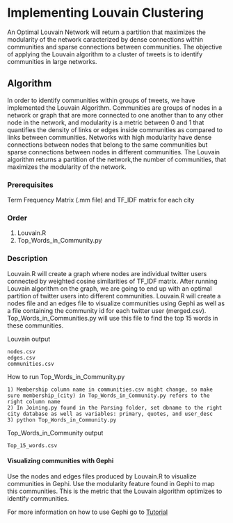 # Implementing Louvain Clustering

An Optimal Louvain Network will return a partition that maximizes the modularity of the network caracterized
by dense connections within communities and sparse connections between communities. The objective of applying 
the Louvain algorithm to a cluster of tweets is to identify communities in large networks.  

## Algorithm

In order to identify communities within groups of tweets, we have implemented the Louvain Algorithm.
Communities are groups of nodes in a network or graph that are more connected to one another than to any other node in the network, and modularity is a metric between 0 and 1 that quantifies the density of links or edges inside communities as compared to links between communities.  Networks with high modularity have dense connections between nodes that belong to the same communities but sparse connections between nodes in different communities. The Louvain algorithm returns a partition of the network,the number of communities, that maximizes the modularity of the network.

### Prerequisites

Term Frequency Matrix (.mm file) and TF_IDF matrix for each city 


### Order

1. Louvain.R
2. Top_Words_in_Community.py

### Description 

Louvain.R will create a graph where nodes are individual twitter users connected by weighted cosine similarities of TF_IDF matrix. After running Louvain algorithm on the graph, we are going to end up 
with an optimal partition of twitter users into different communities. Louvain.R will create a nodes file and an edges file to visualize communities using Gephi as well as a file containing the community id for each twitter user (merged.csv). Top_Words_in_Communities.py will use this file to find the top 15 words in these communities. 

Louvain output
```
nodes.csv
edges.csv
communities.csv
```

How to run Top_Words_in_Community.py

```
1) Membership column name in communities.csv might change, so make sure membership_(city) in Top_Words_in_Community.py refers to the right column name
2) In Joining.py found in the Parsing folder, set dbname to the right city database as well as variables: primary, quotes, and user_desc 
3) python Top_Words_in_Community.py

```
Top_Words_in_Community output
```
Top_15_words.csv
```


#### Visualizing communities with Gephi

Use the nodes and edges files produced by Louvain.R to visualize communities in Gephi. Use the modularity feature found in Gephi to map this communities. This is the metric that the Louvain algorithm optimizes to identify communities. 

For more information on how to use Gephi go to [Tutorial](https://gephi.org/users/)


